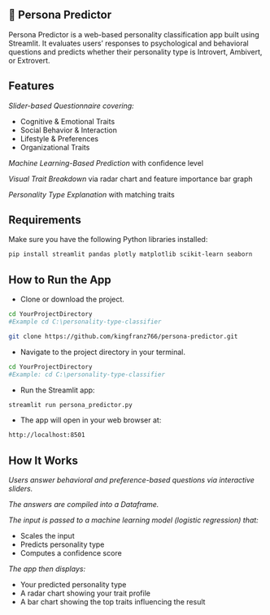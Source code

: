 ## **🧠 Persona Predictor**
Persona Predictor is a web-based personality classification app built using Streamlit. It evaluates users’ responses to psychological and behavioral questions and predicts whether their personality type is Introvert, Ambivert, or Extrovert.

## **Features**
_Slider-based Questionnaire covering:_
- Cognitive & Emotional Traits
- Social Behavior & Interaction
- Lifestyle & Preferences
- Organizational Traits
 
_Machine Learning-Based Prediction_ with confidence level

_Visual Trait Breakdown_ via radar chart and feature importance bar graph

_Personality Type Explanation_ with matching traits

## **Requirements**
Make sure you have the following Python libraries installed:  
```bash
pip install streamlit pandas plotly matplotlib scikit-learn seaborn  
```

## **How to Run the App**
- Clone or download the project.
 ```bash
cd YourProjectDirectory
#Example cd C:\personality-type-classifier

git clone https://github.com/kingfranz766/persona-predictor.git
```

- Navigate to the project directory in your terminal.
```bash
cd YourProjectDirectory
#Example: cd C:\personality-type-classifier
```
- Run the Streamlit app:
```bash
streamlit run persona_predictor.py
```
- The app will open in your web browser at:
```bash
http://localhost:8501
```

## **How It Works**
_Users answer behavioral and preference-based questions via interactive sliders._

_The answers are compiled into a Dataframe._

_The input is passed to a machine learning model (logistic regression) that:_
  - Scales the input
  - Predicts personality type
  - Computes a confidence score

_The app then displays:_
  - Your predicted personality type
  - A radar chart showing your trait profile
  - A bar chart showing the top traits influencing the result
